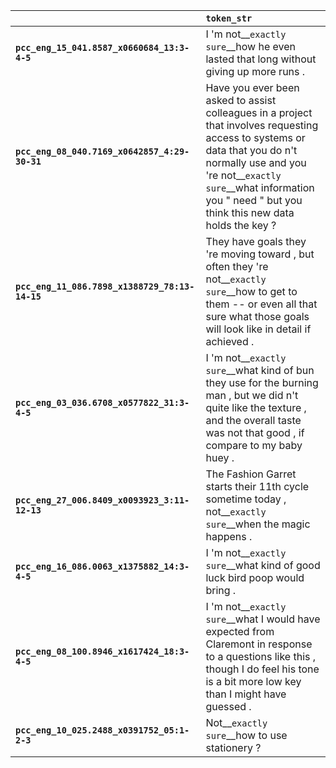 |                                                | `token_str`                                                                                                                                                                                                                                             |
|:-----------------------------------------------|:--------------------------------------------------------------------------------------------------------------------------------------------------------------------------------------------------------------------------------------------------------|
| **`pcc_eng_15_041.8587_x0660684_13:3-4-5`**    | I 'm not__``exactly sure``__how he even lasted that long without giving up more runs .                                                                                                                                                                  |
| **`pcc_eng_08_040.7169_x0642857_4:29-30-31`**  | Have you ever been asked to assist colleagues in a project that involves requesting access to systems or data that you do n't normally use and you 're not__``exactly sure``__what information you " need " but you think this new data holds the key ? |
| **`pcc_eng_11_086.7898_x1388729_78:13-14-15`** | They have goals they 're moving toward , but often they 're not__``exactly sure``__how to get to them -- or even all that sure what those goals will look like in detail if achieved .                                                                  |
| **`pcc_eng_03_036.6708_x0577822_31:3-4-5`**    | I 'm not__``exactly sure``__what kind of bun they use for the burning man , but we did n't quite like the texture , and the overall taste was not that good , if compare to my baby huey .                                                              |
| **`pcc_eng_27_006.8409_x0093923_3:11-12-13`**  | The Fashion Garret starts their 11th cycle sometime today , not__``exactly sure``__when the magic happens .                                                                                                                                             |
| **`pcc_eng_16_086.0063_x1375882_14:3-4-5`**    | I 'm not__``exactly sure``__what kind of good luck bird poop would bring .                                                                                                                                                                              |
| **`pcc_eng_08_100.8946_x1617424_18:3-4-5`**    | I 'm not__``exactly sure``__what I would have expected from Claremont in response to a questions like this , though I do feel his tone is a bit more low key than I might have guessed .                                                                |
| **`pcc_eng_10_025.2488_x0391752_05:1-2-3`**    | Not__``exactly sure``__how to use stationery ?                                                                                                                                                                                                          |